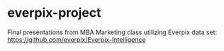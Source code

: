 everpix-project
===============

Final presentations from MBA Marketing class utilizing Everpix data set: https://github.com/everpix/Everpix-Intelligence
